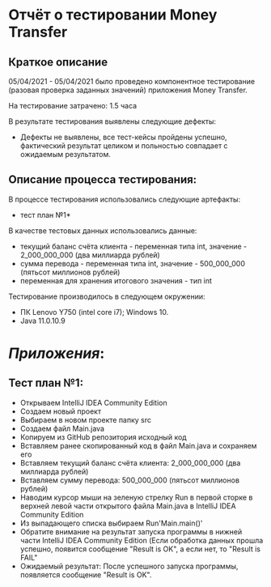 # Отчёт о тестировании Money Transfer

## Краткое описание

05/04/2021 - 05/04/2021 было проведено компонентное тестирование (разовая проверка заданных значений) приложения Money Transfer.

На тестирование затрачено: 1.5 часа

В результате тестирования выявлены следующие дефекты:
* Дефекты не выявлены, все тест-кейсы пройдены успешно, фактический результат целиком и польностью совпадает с ожидаемым результатом.

## Описание процесса тестирования:

В процессе тестирования использовались следующие артефакты:
* тест план №1*

В качестве тестовых данных использовались данные:
* текущий баланс счёта клиента - переменная типа int, значение - 2_000_000_000 (два миллиарда рублей)
* сумма перевода - переменная типа int, значение - 500_000_000 (пятьсот миллионов рублей)
* переменная для хранения итогового значения - тип int

Тестирование производилось в следующем окружении:
* ПК Lenovo Y750 (intel core i7); Windows 10.
* Java 11.0.10.9

# *Приложения*:
 ## Тест план №1:
- Открываем IntelliJ IDEA Community Edition
- Создаем новый проект
- Выбираем в новом проекте папку src
- Создаем файл Main.java
- Копируем из GitHub репозитория исходный код
- Вставляем ранее скопированный код в файл Main.java и сохраняем его
- Вставляем текущий баланс счёта клиента: 2_000_000_000 (два миллиарда рублей)
- Вставляем сумму перевода: 500_000_000 (пятьсот миллионов рублей)
- Наводим курсор мыши на зеленую стрелку Run в первой сторке в верхней левой части открытого файла Main.java в IntelliJ IDEA Community Edition
- Из выпадающего списка выбираем Run'Main.main()'
- Обратите внимание на результат запуска программы в нижней части IntelliJ IDEA Community Edition (Если обработка данных прошла успешно, появится сообщение "Result is OK", а если нет, то "Result is FAIL"
-  Ожидаемый результат: После успешного запуска программы, появляется сообщение "Result is OK".
